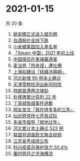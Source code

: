 # 2021-01-15

共 20 条

<!-- BEGIN -->
<!-- 最后更新时间 Fri Jan 15 2021 23:18:10 GMT+0800 (CST) -->

1. [姚安娜正式进入娱乐圈](https://www.zhihu.com/search?q=姚安娜)
2. [白酒股价全线下跌](https://www.zhihu.com/search?q=白酒股大跌)
3. [小米被美国加入黑名单](https://www.zhihu.com/search?q=小米被制裁)
4. [「Steam 中国」2021 年初上线](https://www.zhihu.com/search?q=steam中国)
5. [中国情侣在柬埔寨遇害](https://www.zhihu.com/search?q=中国情侣柬埔寨)
6. [麦当劳「肉夹馍」遭吐槽](https://www.zhihu.com/search?q=麦当劳肉夹馍)
7. [上海拟建设「结婚冷静期」](https://www.zhihu.com/search?q=结婚冷静期)
8. [河北新增 90 例本土确诊](https://www.zhihu.com/search?q=河北新增)
9. [天津雪糕检测出新冠阳性](https://www.zhihu.com/search?q=天津雪糕)
10. [特朗普遭两次弹劾](https://www.zhihu.com/search?q=特朗普弹劾)
11. [朴槿惠累计获刑 22 年](https://www.zhihu.com/search?q=朴槿惠)
12. [丁真就吸烟事件道歉](https://www.zhihu.com/search?q=丁真抽烟)
13. [网友发文「我在拼多多的三年」](https://www.zhihu.com/search?q=我在拼多多的三年)
14. [仙剑奇侠传七开放试玩](https://www.zhihu.com/search?q=仙剑7)
15. [多省市倡导「就地过年」](https://www.zhihu.com/search?q=就地过年)
16. [河北累计本土确诊 523 例](https://www.zhihu.com/search?q=河北确诊)
17. [联盟将调查欧文聚会视频](https://www.zhihu.com/search?q=欧文)
18. [江苏省考成绩公布](https://www.zhihu.com/search?q=江苏省考)
19. [科兴疫苗总保护效力 50.4％](https://www.zhihu.com/search?q=科兴疫苗)
20. [秦时明月之沧海横流](https://www.zhihu.com/search?q=秦时明月之沧海横流)

<!-- END -->
